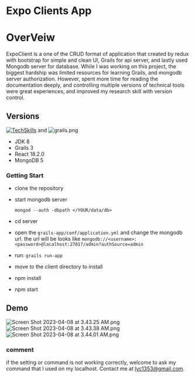 # Expo Clients App

# OverVeiw #

ExpoClient is a one of the CRUD format of application that created by redux with bootstrap for simple and clean UI, 
Grails for api server, and lastly used Mongodb server for database. While I was working on this project, the biggest hardship
was limited resources for learning Grails, and mongodb server authorization.
However, spent more time for reading the documentation deeply, and controlling multiple versions of technical tools were great 
experiences, and improved my research skill with version control.

## Versions ##

[![TechSkills](https://skillicons.dev/icons?i=js,react,redux,mongodb,git)](https://skillicons.dev)
and ![grails.png](..%2F..%2F..%2FDownloads%2Fgrails.png )
- JDK 8
- Grails 3
- React 18.2.0
- MongoDB 5

### Getting Start ###
- clone the repository
- start mongodb server

  ```mongod --auth -dbpath </YOUR/data/db>```
- cd server
- open the ```grails-app/conf/application.yml``` and change the mongodb url.
the url will be looks like ```mongodb://<username>:<password>@localhost:27017/admin?authSource=admin```
- run:
```grails run-app```
- move to the client directory to install
- npm install
- npm start

## Demo ##
![Screen Shot 2023-04-08 at 3.43.25 AM.png](..%2F..%2FScreen%20Shot%202023-04-08%20at%203.43.25%20AM.png)
![Screen Shot 2023-04-08 at 3.43.38 AM.png](..%2F..%2FScreen%20Shot%202023-04-08%20at%203.43.38%20AM.png)
![Screen Shot 2023-04-08 at 3.44.01 AM.png](..%2F..%2FScreen%20Shot%202023-04-08%20at%203.44.01%20AM.png)

### comment ###
if the setting or command is not working correctly, welcome to ask my command that I used on my localhost.
Contact me at lyc1353@gmail.com.
